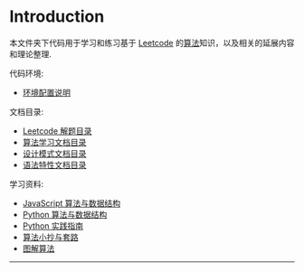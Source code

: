 # Introduction
本文件夹下代码用于学习和练习基于 [Leetcode](https://leetcode-cn.com/u/geextudio/) 的[算法](https://github.com/trekhleb/javascript-algorithms/blob/master/README.zh-CN.md)知识，以及相关的延展内容和理论整理.

代码环境:

* [环境配置说明](env.md)

文档目录:

* [Leetcode 解题目录](toc.leetcode.md)
* [算法学习文档目录](toc.algorithm.md)
* [设计模式文档目录](toc.designpattern.md)
* [语法特性文档目录](toc.language.md)

学习资料:

* [JavaScript 算法与数据结构](https://github.com/trekhleb/javascript-algorithms/blob/master/README.zh-CN.md)
* [Python 算法与数据结构](https://github.com/TheAlgorithms/Python)
* [Python 实践指南](https://pythonguidecn.readthedocs.io/zh/latest/index.html)
* [算法小抄与套路](https://github.com/labuladong/fucking-algorithm)
* [图解算法](https://algorithm-visualizer.org/)

---
